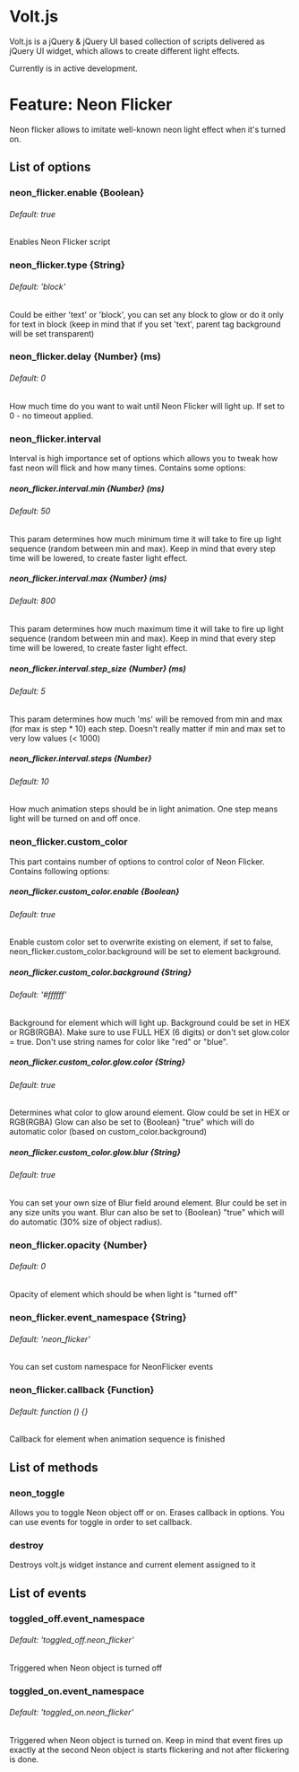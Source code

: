 # Volt.js
Volt.js is a jQuery &amp; jQuery UI based collection of scripts delivered as jQuery UI widget, which allows to create different light effects.

Currently is in active development.

# Feature: Neon Flicker
Neon flicker allows to imitate well-known neon light effect when it's turned on.

## List of options

### neon_flicker.enable {Boolean}
###### Default: true

Enables Neon Flicker script

### neon_flicker.type {String}
###### Default: 'block'

Could be either 'text' or 'block', you can set any block to glow or do it only for text in block (keep in mind that if you set 'text', parent tag background will be set transparent)

### neon_flicker.delay {Number} (ms)
###### Default: 0

How much time do you want to wait until Neon Flicker will light up. If set to 0 - no timeout applied.

### neon_flicker.interval
Interval is high importance set of options which allows you to tweak how fast neon will flick and how many times.
Contains some options:
##### neon_flicker.interval.min {Number} (ms)
###### Default: 50

This param determines how much minimum time it will take to fire up light sequence (random between min and max). Keep in mind that every step time will be lowered, to create faster light effect.

##### neon_flicker.interval.max {Number} (ms)
###### Default: 800

This param determines how much maximum time it will take to fire up light sequence (random between min and max). Keep in mind that every step time will be lowered, to create faster light effect.

##### neon_flicker.interval.step_size {Number} (ms)
###### Default: 5

This param determines how much 'ms' will be removed from min and max (for max is step * 10) each step. Doesn't really matter if min and max set to very low values (< 1000)

##### neon_flicker.interval.steps {Number}
###### Default: 10

How much animation steps should be in light animation. One step means light will be turned on and off once.

### neon_flicker.custom_color
This part contains number of options to control color of Neon Flicker.
Contains following options:
##### neon_flicker.custom_color.enable {Boolean}
###### Default: true

Enable custom color set to overwrite existing on element, if set to false, neon_flicker.custom_color.background will be set to element background.

##### neon_flicker.custom_color.background {String}
###### Default: '#ffffff'

Background for element which will light up.
Background could be set in HEX or RGB(RGBA).
Make sure to use FULL HEX (6 digits) or don't set glow.color = true.
Don't use string names for color like "red" or "blue".

##### neon_flicker.custom_color.glow.color {String}
###### Default: true

Determines what color to glow around element.
Glow could be set in HEX or RGB(RGBA)
Glow can also be set to {Boolean} "true" which will do automatic color (based on custom_color.background)

##### neon_flicker.custom_color.glow.blur {String}
###### Default: true

You can set your own size of Blur field around element.
Blur could be set in any size units you want.
Blur can also be set to {Boolean} "true" which will do automatic (30% size of object radius).

### neon_flicker.opacity {Number}
###### Default: 0

Opacity of element which should be when light is "turned off"

### neon_flicker.event_namespace {String}
###### Default: 'neon_flicker'

You can set custom namespace for NeonFlicker events

### neon_flicker.callback {Function}
###### Default: function () {}

Callback for element when animation sequence is finished

## List of methods
### neon_toggle

Allows you to toggle Neon object off or on. Erases callback in options. You can use events for toggle in order to set callback.

### destroy

Destroys volt.js widget instance and current element assigned to it

## List of events
### toggled_off.event_namespace
###### Default: 'toggled_off.neon_flicker'

Triggered when Neon object is turned off

### toggled_on.event_namespace
###### Default: 'toggled_on.neon_flicker'

Triggered when Neon object is turned on. Keep in mind that event fires up exactly at the second Neon object is starts flickering and not after flickering is done.
